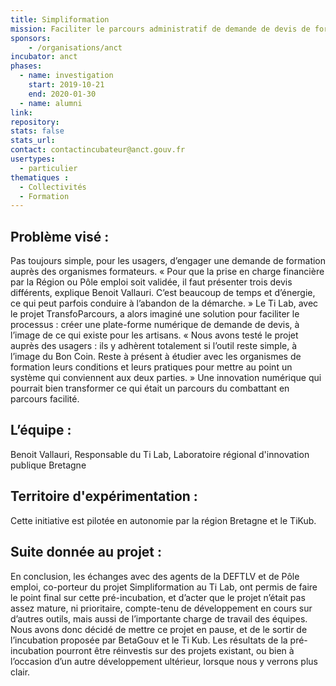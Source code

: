 ```yaml
---
title: Simpliformation
mission: Faciliter le parcours administratif de demande de devis de formation 
sponsors:
    - /organisations/anct
incubator: anct
phases:
  - name: investigation
    start: 2019-10-21
    end: 2020-01-30
  - name: alumni
link:
repository: 
stats: false 
stats_url: 
contact: contactincubateur@anct.gouv.fr
usertypes:
  - particulier
thematiques : 
  - Collectivités
  - Formation
---
```


## Problème visé : 
Pas toujours simple, pour les usagers, d’engager une demande de formation auprès des organismes formateurs. « Pour que la prise en charge financière par la Région ou Pôle emploi soit validée, il faut présenter trois devis différents, explique Benoit Vallauri. C’est beaucoup de temps et d’énergie, ce qui peut parfois conduire à l’abandon de la démarche. » Le Ti Lab, avec le projet TransfoParcours, a alors imaginé une solution pour faciliter le processus : créer une plate-forme numérique de demande de devis, à l’image de ce qui existe pour les artisans. « Nous avons testé le projet auprès des usagers : ils y adhèrent totalement si l’outil reste simple, à l’image du Bon Coin. Reste à présent à étudier avec les organismes de formation leurs conditions et leurs pratiques pour mettre au point un système qui conviennent aux deux parties. » Une innovation numérique qui pourrait bien transformer ce qui était un parcours du combattant en parcours facilité.

## L’équipe :
Benoit Vallauri, Responsable du Ti Lab, Laboratoire régional d'innovation publique Bretagne

## Territoire d'expérimentation : 
Cette initiative est pilotée en autonomie par la région Bretagne et le TiKub.

## Suite donnée au projet : 
En conclusion, les échanges avec des agents de la DEFTLV et de Pôle emploi, co-porteur du projet Simpliformation au Ti Lab, ont permis de faire le point final sur cette pré-incubation, et d’acter que le projet n’était pas assez mature, ni prioritaire, compte-tenu de développement en cours sur d’autres outils, mais aussi de l’importante charge de travail des équipes.
Nous avons donc décidé de mettre ce projet en pause, et de le sortir de l’incubation proposée par BetaGouv et le Ti Kub. Les résultats de la pré-incubation pourront être réinvestis sur des projets existant, ou bien à l’occasion d’un autre développement ultérieur, lorsque nous y verrons plus clair.
